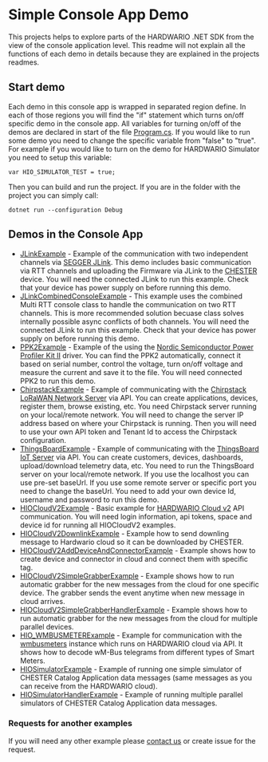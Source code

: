 # Simple Console App Demo

This projects helps to explore parts of the HARDWARIO .NET SDK from the view of the console application level. 
This readme will not explain all the functions of each demo in details because they are explained in the projects readmes. 

## Start demo

Each demo in this console app is wrapped in separated region define. In each of those regions you will find the "if" statement which turns on/off specific demo in the console app. All variables for turning on/off of the demos are declared in start of the file [Program.cs](/hio-dotnet.Demos.SimpleConsoleApp/Program.cs). If you would like to run some demo you need to change the specific variable from "false" to "true". For example if you would like to turn on the demo for HARDWARIO Simulator you need to setup this variable:

```
var HIO_SIMULATOR_TEST = true;
```

Then you can build and run the project. If you are in the folder with the project you can simply call:

```
dotnet run --configuration Debug
```

## Demos in the Console App

- [JLinkExample](/hio-dotnet.Demos.SimpleConsoleApp/Program.cs#L52) - Example of the communication with two independent channels via [SEGGER JLink](https://www.segger.com/downloads/jlink/). This demo includes basic communication via RTT channels and uploading the Firmware via JLink to the [CHESTER](https://www.hardwario.com/chester) device. You will need the connected JLink to run this example. Check that your device has power supply on before running this demo.
- [JLinkCombinedConsoleExample](./hio-dotnet.Demos.SimpleConsoleApp/Program.cs#L149) - This example uses the combined Multi RTT console class to handle the communication on two RTT channels. This is more recommended solution becuase class solves internally possible async conflicts of both channels. You will need the connected JLink to run this example. Check that your device has power supply on before running this demo.
- [PPK2Example](/hio-dotnet.Demos.SimpleConsoleApp/Program.cs#L295) - Example of the using the [Nordic Semiconductor Power Profiler Kit II](https://www.nordicsemi.com/Products/Development-hardware/Power-Profiler-Kit-2) driver. You can find the PPK2 automatically, connect it based on serial number, control the voltage, turn on/off voltage and measure the current and save it to the file. You will need connected PPK2 to run this demo. 
- [ChirpstackExample](/hio-dotnet.Demos.SimpleConsoleApp/Program.cs#L423) - Example of communicating with the [Chirpstack LoRaWAN Network Server](https://www.chirpstack.io/) via API. You can create applications, devices, register them, browse existing, etc. You need Chirpstack server running on your local/remote network. You will need to change the server IP address based on where your Chirpstack is running. Then you will need to use your own API token and Tenant Id to access the Chirpstack configuration.
- [ThingsBoardExample](/hio-dotnet.Demos.SimpleConsoleApp/Program.cs#L572) - Example of communicating with the [ThingsBoard IoT Server](https://thingsboard.io/) via API. You can create customers, devices, dashboards, upload/download telemetry data, etc. You need to run the ThingsBoard server on your local/remote network. If you use the localhost you can use pre-set baseUrl. If you use some remote server or specific port you need to change the baseUrl. You need to add your own device Id, username and password to run this demo.
- [HIOCloudV2Example](/hio-dotnet.Demos.SimpleConsoleApp/Program.cs#L746) - Basic example for [HARDWARIO Cloud v2](https://www.hardwario.com/cloud) API communication. You will need login information, api tokens, space and device id for running all HIOCloudV2 examples.
- [HIOCloudV2DownlinkExample](/hio-dotnet.Demos.SimpleConsoleApp/Program.cs#L863) - Example how to send downling message to Hardwario cloud so it can be downloaded by CHESTER.
- [HIOCloudV2AddDeviceAndConnectorExample](/hio-dotnet.Demos.SimpleConsoleApp/Program.cs#L885) - Example shows how to create device and connector in cloud and connect them with specific tag.
- [HIOCloudV2SimpleGrabberExample](/hio-dotnet.Demos.SimpleConsoleApp/Program.cs#L931) - Example shows how to run automatic grabber for the new messages from the cloud for one specific device. The grabber sends the event anytime when new message in cloud arrives.
- [HIOCloudV2SimpleGrabberHandlerExample](/hio-dotnet.Demos.SimpleConsoleApp/Program.cs#L971) - Example shows how to run automatic grabber for the new messages from the cloud for multiple parallel devices. 
- [HIO_WMBUSMETERExample](/hio-dotnet.Demos.SimpleConsoleApp/Program.cs#L1020) - Example for communication with the [wmbusmeters](https://github.com/wmbusmeters/wmbusmeters) instance which runs on HARDWARIO cloud via API. It shows how to decode wM-Bus telegrams from different types of Smart Meters.
- [HIOSimulatorExample](/hio-dotnet.Demos.SimpleConsoleApp/Program.cs#L1058) - Example of running one simple simulator of CHESTER Catalog Application data messages (same messages as you can receive from the HARDWARIO cloud).
- [HIOSimulatorHandlerExample](/hio-dotnet.Demos.SimpleConsoleApp/Program.cs#L1088) - Example of running multiple parallel simulators of CHESTER Catalog Application data messages.


### Requests for another examples

If you will need any other example please [contact us](https://www.hardwario.com/contact) or create issue for the request.
